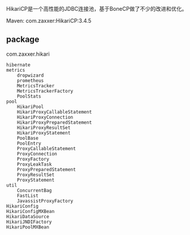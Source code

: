 HikariCP是一个高性能的JDBC连接池，基于BoneCP做了不少的改进和优化。

Maven: com.zaxxer:HikariCP:3.4.5

## package
com.zaxxer.hikari
```
hibernate
metrics
    dropwizard
    prometheus
    MetricsTracker
    MetricsTrackerFactory
    PoolStats
pool
    HikariPool
    HikariProxyCallableStatement
    HikariProxyConnection
    HikariProxyPreparedStatement
    HikariProxyResultSet
    HikariProxyStatement
    PoolBase
    PoolEntry
    ProxyCallableStatement
    ProxyConnection
    ProxyFactory
    ProxyLeakTask
    ProxyPreparedStatement
    ProxyResultSet
    ProxyStatement
util
    ConcurrentBag
    FastList
    JavassistProxyFactory
HikariConfig
HikariConfigMXBean
HikariDataSource
HikariJNDIFactory
HikariPoolMXBean
```